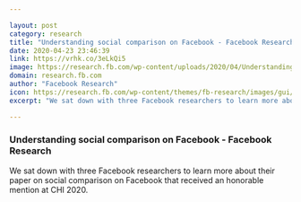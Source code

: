```yaml
---

layout: post
category: research
title: "Understanding social comparison on Facebook - Facebook Research"
date: 2020-04-23 23:46:39
link: https://vrhk.co/3eLkQi5
image: https://research.fb.com/wp-content/uploads/2020/04/Understanding-social-comparison_blog-hero.png
domain: research.fb.com
author: "Facebook Research"
icon: https://research.fb.com/wp-content/themes/fb-research/images/gui/facebook.ico
excerpt: "We sat down with three Facebook researchers to learn more about their paper on social comparison on Facebook that received an honorable mention at CHI 2020."

---
```


### Understanding social comparison on Facebook - Facebook Research

We sat down with three Facebook researchers to learn more about their paper on social comparison on Facebook that received an honorable mention at CHI 2020.